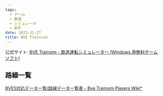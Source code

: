 ```yaml
---
tags:
  - ゲーム
  - 鉄道
  - シミュレータ
  - BVE
date: 2023-12-27
title: BVE Trainsim
---
```

公式サイト: [BVE Trainsim - 鉄道運転シミュレーター (Windows 用無料ゲームソフト)](https://bvets.net/)
## 路線一覧
[BVE5対応データ一覧/路線データ一覧表 - Bve Trainsim Players Wiki*](https://wikiwiki.jp/bvets/BVE5対応データ一覧/路線データ一覧表)